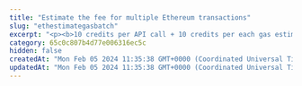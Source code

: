 ```yaml
---
title: "Estimate the fee for multiple Ethereum transactions"
slug: "ethestimategasbatch"
excerpt: "<p><b>10 credits per API call + 10 credits per each gas estimation</b></p>\n<p>Get an estimated gas price and the number of gas units needed for multiple Ethereum transactions. The gas price is obtained from multiple sources and calculated based on the latest N blocks and the current mempool state.</p>\n<p>The estimations are returned in the same order as the transactions were submitted in the request.</p>\n<p>The <code>fast</code> gas price is used by default.</p>\n<p style=\"border:4px solid DeepSkyBlue;\"><b>NOTE:</b> The estimated gas price is returned in <b>wei</b>. However, when <a href=\"https://apidoc.tatum.io/tag/Ethereum#operation/EthBlockchainTransfer\" target=\"_blank\">making a transaction itself</a> and providing the custom fee, you have to provide the gas price in <b>Gwei</b>. Make sure to convert the estimated gas price from wei to Gwei before submitting your transaction.</p>\n</p>"
category: 65c0c807b4d77e006316ec5c
hidden: false
createdAt: "Mon Feb 05 2024 11:35:38 GMT+0000 (Coordinated Universal Time)"
updatedAt: "Mon Feb 05 2024 11:35:38 GMT+0000 (Coordinated Universal Time)"
---
```

